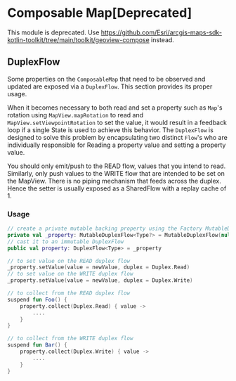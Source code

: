  # Composable Map[Deprecated]
 This module is deprecated. Use https://github.com/Esri/arcgis-maps-sdk-kotlin-toolkit/tree/main/toolkit/geoview-compose instead.

## DuplexFlow

Some properties on the `ComposableMap` that need to be observed and updated are exposed via a `DuplexFlow`.
This section provides its proper usage.

When it becomes necessary to both read and set a property such as `Map`'s rotation using `MapView.mapRotation` to read and `MapView.setViewpointRotation`
to set the value, it would result in a feedback loop if a single State is used to achieve this behavior.
The `DuplexFlow` is designed to solve this problem by encapsulating two distinct `Flow`'s who are individually responsible for Reading a property value and setting a property value. 

You should only emit/push to the READ flow, values that you intend to read. 
Similarly, only push values to the WRITE flow that are intended to be set on the MapView. 
There is no piping mechanism that feeds across the duplex. Hence the setter is usually exposed as a SharedFlow with a replay cache of 1.

### Usage

```kotlin
// create a private mutable backing property using the Factory MutableDuplexFlow()
private val _property: MutableDuplexFlow<Type?> = MutableDuplexFlow(null)
// cast it to an immutable DuplexFlow
public val property: DuplexFlow<Type> = _property

// to set value on the READ duplex flow
_property.setValue(value = newValue, duplex = Duplex.Read)
// to set value on the WRITE duplex flow
_property.setValue(value = newValue, duplex = Duplex.Write)

// to collect from the READ duplex flow
suspend fun Foo() {
    property.collect(Duplex.Read) { value ->
        ....
    }
}

// to collect from the WRITE duplex flow
suspend fun Bar() {
    property.collect(Duplex.Write) { value ->
        ....
    }
}
```




